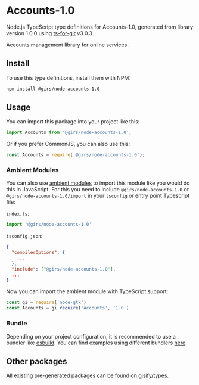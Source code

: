 
# Accounts-1.0

Node.js TypeScript type definitions for Accounts-1.0, generated from library version 1.0.0 using [ts-for-gir](https://github.com/gjsify/ts-for-gir) v3.0.3.

Accounts management library for online services.

## Install

To use this type definitions, install them with NPM:
```bash
npm install @girs/node-accounts-1.0
```

## Usage

You can import this package into your project like this:
```ts
import Accounts from '@girs/node-accounts-1.0';
```

Or if you prefer CommonJS, you can also use this:
```ts
const Accounts = require('@girs/node-accounts-1.0');
```

### Ambient Modules

You can also use [ambient modules](https://github.com/gjsify/ts-for-gir/tree/main/packages/cli#ambient-modules) to import this module like you would do this in JavaScript.
For this you need to include `@girs/node-accounts-1.0` or `@girs/node-accounts-1.0/import` in your `tsconfig` or entry point Typescript file:

`index.ts`:
```ts
import '@girs/node-accounts-1.0'
```

`tsconfig.json`:
```json
{
  "compilerOptions": {
    ...
  },
  "include": ["@girs/node-accounts-1.0"],
  ...
}
```

Now you can import the ambient module with TypeScript support: 

```ts
const gi = require('node-gtk')
const Accounts = gi.require('Accounts', '1.0')
```


### Bundle

Depending on your project configuration, it is recommended to use a bundler like [esbuild](https://esbuild.github.io/). You can find examples using different bundlers [here](https://github.com/gjsify/ts-for-gir/tree/main/examples).

## Other packages

All existing pre-generated packages can be found on [gjsify/types](https://github.com/gjsify/types).

